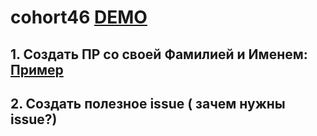 # cohort46 [DEMO](https://zuhijan.github.io/cohort46/)
## 1. Создать ПР со своей Фамилией и Именем: [Пример](https://github.com/zuhijan/cohort46/pull/3)
## 2. Создать полезное issue ( зачем нужны issue?) 

